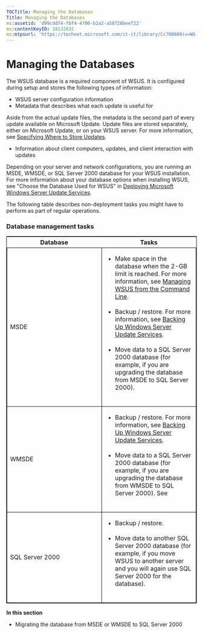 ```yaml
---
TOCTitle: Managing the Databases
Title: Managing the Databases
ms:assetid: 'd99cdd74-fbf4-4706-b2a2-a58728beef22'
ms:contentKeyID: 18132632
ms:mtpsurl: 'https://technet.microsoft.com/it-it/library/Cc708600(v=WS.10)'
---
```


Managing the Databases
======================

The WSUS database is a required component of WSUS. It is configured during setup and stores the following types of information:

-   WSUS server configuration information
-   Metadata that describes what each update is useful for

Aside from the actual update files, the metadata is the second part of every update available on Microsoft Update. Update files are stored separately, either on Microsoft Update, or on your WSUS server. For more information, see [Specifying Where to Store Updates](https://technet.microsoft.com/8cca6fab-163e-451d-ab78-70b39fdb1455).

-   Information about client computers, updates, and client interaction with updates

Depending on your server and network configurations, you are running an MSDE, WMSDE, or SQL Server 2000 database for your WSUS installation. For more information about your database options when installing WSUS, see "Choose the Database Used for WSUS" in [Deploying Microsoft Windows Server Update Services](http://go.microsoft.com/fwlink/?linkid=41777).

The following table describes non-deployment tasks you might have to perform as part of regular operations.

### Database management tasks

<p> </p>
<table style="border:1px solid black;">
<colgroup>
<col width="50%" />
<col width="50%" />
</colgroup>
<thead>
<tr class="header">
<th>Database</th>
<th>Tasks</th>
</tr>
</thead>
<tbody>
<tr class="odd">
<td style="border:1px solid black;"><p>MSDE</p></td>
<td style="border:1px solid black;"><ul>
<li>Make space in the database when the 2-GB limit is reached. For more information, see <a href="https://technet.microsoft.com/2686bd2b-910a-479b-961e-cea2a2028024">Managing WSUS from the Command Line</a>.<br />  
<br />  
</li>  
<li>Backup / restore. For more information, see <a href="https://technet.microsoft.com/c0f1a661-eb48-4156-81a2-267d846f844f">Backing Up Windows Server Update Services</a>.<br />  
<br />  
</li>  
<li>Move data to a SQL Server 2000 database (for example, if you are upgrading the database from MSDE to SQL Server 2000).<br />  
<br />  
</li>
</ul></td>
</tr>
<tr class="even">
<td style="border:1px solid black;"><p>WMSDE</p></td>
<td style="border:1px solid black;"><ul>
<li>Backup / restore. For more information, see <a href="https://technet.microsoft.com/c0f1a661-eb48-4156-81a2-267d846f844f">Backing Up Windows Server Update Services</a>.<br />  
<br />  
</li>  
<li>Move data to a SQL Server 2000 database (for example, if you are upgrading the database from WMSDE to SQL Server 2000). See<br />  
<br />  
</li>
</ul></td>
</tr>
<tr class="odd">
<td style="border:1px solid black;"><p>SQL Server 2000</p></td>
<td style="border:1px solid black;"><ul>
<li>Backup / restore.<br />  
<br />  
</li>  
<li>Move data to another SQL Server 2000 database (for example, if you move WSUS to another server and you will again use SQL Server 2000 for the database).<br />  
<br />  
</li>
</ul></td>
</tr>
</tbody>
</table>
<p> </p>

**In this section**

-   Migrating the database from MSDE or WMSDE to SQL Server 2000
